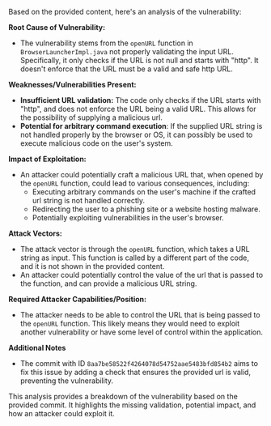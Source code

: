 Based on the provided content, here's an analysis of the vulnerability:

**Root Cause of Vulnerability:**

- The vulnerability stems from the `openURL` function in `BrowserLauncherImpl.java` not properly validating the input URL. Specifically, it only checks if the URL is not null and starts with "http". It doesn't enforce that the URL must be a valid and safe http URL.

**Weaknesses/Vulnerabilities Present:**

- **Insufficient URL validation:** The code only checks if the URL starts with "http", and does not enforce the URL being a valid URL. This allows for the possibility of supplying a malicious url.
- **Potential for arbitrary command execution**: If the supplied URL string is not handled properly by the browser or OS, it can possibly be used to execute malicious code on the user's system.

**Impact of Exploitation:**

- An attacker could potentially craft a malicious URL that, when opened by the `openURL` function, could lead to various consequences, including:
    - Executing arbitrary commands on the user's machine if the crafted url string is not handled correctly.
    - Redirecting the user to a phishing site or a website hosting malware.
    - Potentially exploiting vulnerabilities in the user's browser.

**Attack Vectors:**

- The attack vector is through the `openURL` function, which takes a URL string as input. This function is called by a different part of the code, and it is not shown in the provided content.
- An attacker could potentially control the value of the url that is passed to the function, and can provide a malicious URL string.

**Required Attacker Capabilities/Position:**

- The attacker needs to be able to control the URL that is being passed to the `openURL` function. This likely means they would need to exploit another vulnerability or have some level of control within the application.

**Additional Notes**
- The commit with ID `8aa7be58522f4264078d54752aae5483bfd854b2` aims to fix this issue by adding a check that ensures the provided url is valid, preventing the vulnerability.

This analysis provides a breakdown of the vulnerability based on the provided commit. It highlights the missing validation, potential impact, and how an attacker could exploit it.